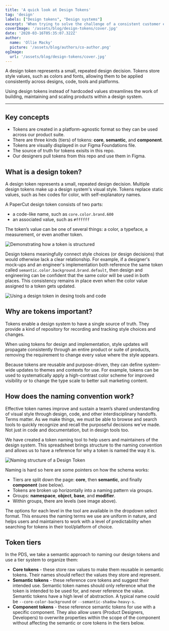 ```yaml
---
title: 'A quick look at Design Tokens'
tag: 'design'
labels: ["Design tokens", "Design systems"]
excerpt: 'When trying to solve the challenge of a consistent customer experienece throughout their journey with your brand or company, design tokens can act as a foundation for the solution that brings it all together.'
coverImage: '/assets/blog/design-tokens/cover.jpg'
date: '2020-03-16T05:35:07.322Z'
author:
  name: 'Ollie Macky'
  picture: '/assets/blog/authors/co-author.png'
ogImage:
  url: '/assets/blog/design-tokens/cover.jpg'
---
```


A design token represents a small, repeated design decision. Tokens store style values, such as colors and fonts, allowing them to be applied consistently across designs, code, tools and platforms.

Using design tokens instead of hardcoded values streamlines the work of building, maintaining and scaling products within a design system.

---

## Key concepts

- Tokens are created in a platform-agnostic format so they can be used across our product suite.
- There are three kinds (tiers) of tokens: **core**, **semantic**, and **component**.
- Tokens are visually displayed in our Figma Foundations file.
- The source of truth for tokens exisits in this repo. 
- Our designers pull tokens from this repo and use them in Figma.

## What is a design token?

A design token represents a small, repeated design decision. Multiple design tokens make up a design system's visual style. Tokens replace static values, such as hex codes for color, with self-explanatory names.

A PaperCut design token consists of two parts:

- a code-like name, such as `core.color.brand.600`
- an associated value, such as `#ffffff`

The token’s value can be one of several things: a color, a typeface, a measurement, or even another token.

![](/assets/blog/design-tokens/token-structure.jpg 'Demonstrating how a token is structured')

Design tokens meaningfully connect style choices (or design decisions) that would otherwise lack a clear relationship.
For example, if a designer's mock-ups and an engineer's implementation both reference the same token called `semantic.color.background.brand.default`, then design and engineering can be confident that the same color will be used in both places. This consistency remains in place even when the color value assigned to a token gets updated.

![](/assets/blog/design-tokens/design-token-usage.jpg 'Using a design token in desing tools and code')

## Why are tokens important?

Tokens enable a design system to have a single source of truth. They provide a kind of repository for recording and tracking style choices and changes.

When using tokens for design and implementation, style updates will propagate consistently through an entire product or suite of products, removing the requirement to change every value where the style appears.

Because tokens are reusable and purpose-driven, they can define system-wide updates to themes and contexts for use. For example, tokens can be used to systematically apply a high-contrast color scheme for improved visibility or to change the type scale to better suit marketing content.

## How does the naming convention work?

Effective token names improve and sustain a team’s shared understanding of visual style through design, code, and other interdisciplinary handoffs. Terms matter. As we make things, we must be able to browse and search tools to quickly recognize and recall the purposeful decisions we’ve made. Not just in code and documentation, but in design tools too.

We have created a token naming tool to help users and maintainers of the design system. This spreadsheet brings structure to the naming convention and allows us to have a reference for why a token is named the way it is.

![](/assets/blog/design-tokens/design-token-naming.jpg 'Naming structure of a Design Token')

Naming is hard so here are some pointers on how the schema works:

- Tiers are split down the page: **core**, then **semantic**, and finally **component** (see below).
- Tokens are broken up horizontally into a naming pattern via groups.
- Groups: **namespace**, **object**, **base**, and **modifier**.
- Within groups, there are levels (see image above).

The options for each level in the tool are available in the dropdown select format. This ensures the naming terms we use are uniform in nature, and helps users and maintainers to work with a level of predictability when searching for tokens in their tool/platform of choice.

## Token tiers

In the PDS, we take a semantic approach to naming our design tokens and use a tier system to organize them:

- **Core tokens** - these store raw values to make them reusable in semantic tokens. Their names should reflect the values they store and represent.
- **Semantic tokens** - these reference core tokens and suggest their intended use. Semantic token names should only reference what the token is intended to be used for, and never reference the value. Semantic tokens have a high level of abstraction. A typical name could be <code>--core-color-background</code> or <code>--semantic-shadow-heavy-s</code>.
- **Component tokens** - these reference semantic tokens for use with a specific component. They also allow users (Product Designers, Developers) to overwrite properties within the scope of the component without affecting the semantic or core tokens in the tiers below.